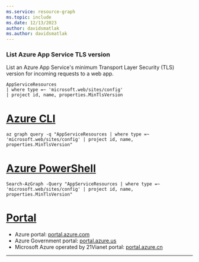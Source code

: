 ```yaml
---
ms.service: resource-graph
ms.topic: include
ms.date: 12/13/2023
author: davidsmatlak
ms.author: davidsmatlak
---
```


### List Azure App Service TLS version

List an Azure App Service's minimum Transport Layer Security (TLS) version for incoming requests to a web app.

```kusto
AppServiceResources
| where type =~ 'microsoft.web/sites/config'
| project id, name, properties.MinTlsVersion
```

# [Azure CLI](#tab/azure-cli)

```azurecli-interactive
az graph query -q "AppServiceResources | where type =~ 'microsoft.web/sites/config' | project id, name, properties.MinTlsVersion"
```

# [Azure PowerShell](#tab/azure-powershell)

```azurepowershell-interactive
Search-AzGraph -Query "AppServiceResources | where type =~ 'microsoft.web/sites/config' | project id, name, properties.MinTlsVersion"
```

# [Portal](#tab/azure-portal)



- Azure portal: <a href="https://portal.azure.com/#blade/HubsExtension/ArgQueryBlade/query/AppServiceResources%0D%0A%7C%20where%20type%20%3D~%20%27microsoft.web%2Fsites%2Fconfig%27%0D%0A%7C%20project%20id%2C%20name%2C%20properties.MinTlsVersion" target="_blank">portal.azure.com</a>
- Azure Government portal: <a href="https://portal.azure.us/#blade/HubsExtension/ArgQueryBlade/query/AppServiceResources%0D%0A%7C%20where%20type%20%3D~%20%27microsoft.web%2Fsites%2Fconfig%27%0D%0A%7C%20project%20id%2C%20name%2C%20properties.MinTlsVersion" target="_blank">portal.azure.us</a>
- Microsoft Azure operated by 21Vianet portal: <a href="https://portal.azure.cn/#blade/HubsExtension/ArgQueryBlade/query/AppServiceResources%0D%0A%7C%20where%20type%20%3D~%20%27microsoft.web%2Fsites%2Fconfig%27%0D%0A%7C%20project%20id%2C%20name%2C%20properties.MinTlsVersion" target="_blank">portal.azure.cn</a>

---
